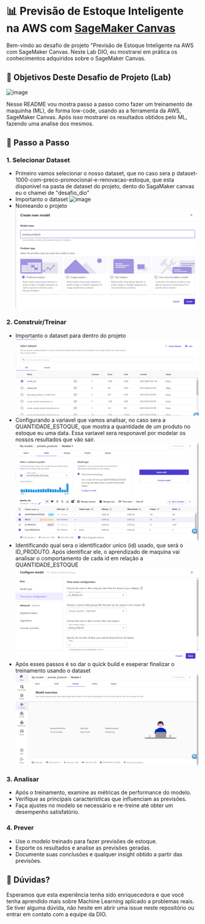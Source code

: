 # 📊 Previsão de Estoque Inteligente na AWS com [SageMaker Canvas](https://aws.amazon.com/pt/sagemaker/canvas/)

Bem-vindo ao desafio de projeto "Previsão de Estoque Inteligente na AWS com SageMaker Canvas. Neste Lab DIO, eu mostrarei em prática os conhecimentos adquiridos sobre o SageMaker Canvas.

## 🎯 Objetivos Deste Desafio de Projeto (Lab)

![image](https://github.com/digitalinnovationone/lab-aws-sagemaker-canvas-estoque/assets/730492/72f5c21f-5562-491e-aa42-2885a3184650)

Nesse README vou mostra passo a passo como fazer um treinamento de maquinha (ML), de forma low-code, usando as a ferramenta da AWS, SageMaker Canvas. Após isso mostrarei os resultados obtidos pelo ML, fazendo uma analise dos mesmos.


## 🚀 Passo a Passo

### 1. Selecionar Dataset

-  Primeiro vamos selecionar o nosso dataset, que no caso sera p dataset-1000-com-preco-promocional-e-renovacao-estoque, que esta disponivel na pasta de dataset do projeto, dento do SagaMaker canvas eu o chamei de "desafio_dio"
-  Importanto o dataset
  ![image]([https://github.com/digitalinnovationone/lab-aws-sagemaker-canvas-estoque/assets/730492/72f5c21f-5562-491e-aa42-2885a3184650](https://github.com/Caio-Henriquee/lab-aws-sagemaker-canvas-estoque/blob/main/img/Captura%20de%20tela%202024-06-27%20225554.png?raw=true))
-  Nomeando o projeto
  ![image](https://github.com/Caio-Henriquee/lab-aws-sagemaker-canvas-estoque/blob/main/img/Captura%20de%20tela%202024-06-27%20225639.png)


### 2. Construir/Treinar

-  Importanto o dataset para dentro do projeto
   ![image](https://github.com/Caio-Henriquee/lab-aws-sagemaker-canvas-estoque/blob/main/img/Captura%20de%20tela%202024-06-27%20225704.png?raw=true)
-  Configurando a variavel que vamos analisar, no caso sera a QUANTIDADE_ESTOQUE, que mostra a quantidade de um produto no estoque eu uma data. Essa variavel sera responavel por modelar os nossos resultados que vão sair.
   ![image](https://github.com/Caio-Henriquee/lab-aws-sagemaker-canvas-estoque/blob/main/img/Captura%20de%20tela%202024-06-27%20231422.png?raw=true)
-  Identificando qual sera o identificador unico (id) usado, que será o ID_PRODUTO. Após identificar ele, o aprendizado de maquina vai analisar o comportamento de cada id em relação a QUANTIDADE_ESTOQUE
   ![image](https://github.com/Caio-Henriquee/lab-aws-sagemaker-canvas-estoque/blob/main/img/Captura%20de%20tela%202024-06-27%20231449.png?raw=true)
-  Após esses passos é so dar o quick build e eseperar finalizar o treinamento usando o dataset
   ![image](https://github.com/Caio-Henriquee/lab-aws-sagemaker-canvas-estoque/blob/main/img/Captura%20de%20tela%202024-06-27%20231521.png?raw=true)

### 3. Analisar

-   Após o treinamento, examine as métricas de performance do modelo.
-   Verifique as principais características que influenciam as previsões.
-   Faça ajustes no modelo se necessário e re-treine até obter um desempenho satisfatório.

### 4. Prever

-   Use o modelo treinado para fazer previsões de estoque.
-   Exporte os resultados e analise as previsões geradas.
-   Documente suas conclusões e qualquer insight obtido a partir das previsões.

## 🤔 Dúvidas?

Esperamos que esta experiência tenha sido enriquecedora e que você tenha aprendido mais sobre Machine Learning aplicado a problemas reais. Se tiver alguma dúvida, não hesite em abrir uma issue neste repositório ou entrar em contato com a equipe da DIO.
